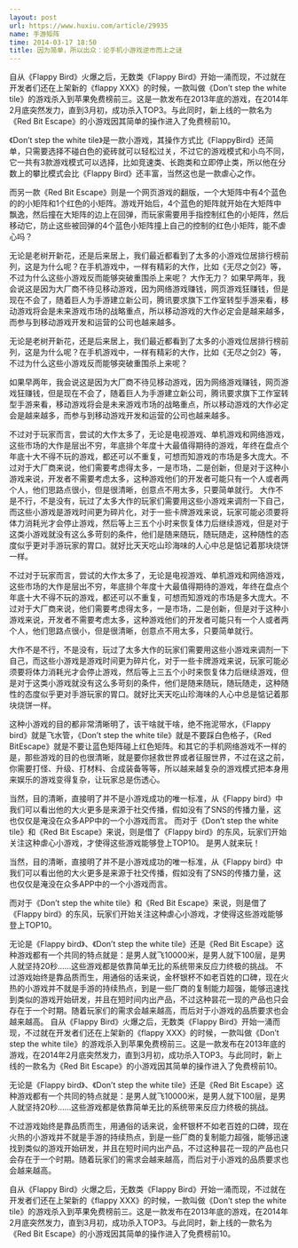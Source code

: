```yaml
---
layout: post
url: https://www.huxiu.com/article/29935
name: 手游矩阵
time: 2014-03-17 18:50
title: 因为简单，所以出众：论手机小游戏逆市而上之谜
---
```

自从《Flappy Bird》火爆之后，无数类《Flappy Bird》开始一涌而现，不过就在开发者们还在上架新的《flappy XXX》的时候，一款叫做《Don’t step the white tile》的游戏杀入到苹果免费榜前三。这是一款发布在2013年底的游戏，在2014年2月底突然发力，直到3月初，成功杀入TOP3。与此同时，新上线的一款名为《Red Bit Escape》的小游戏因其简单的操作进入了免费榜前10。

《Don’t step the white tile》是一款小游戏，其操作方式比《FlappyBird》还简单，只需要选择不碰白色的瓷砖就可以轻松过关，不过它的游戏模式和小鸟不同，它一共有3款游戏模式可以选择，比如竞速类、长跑类和立即停止类，所以他在分数上的攀比模式会比《Flappy Bird》还丰富，当然这也是一款虐心之作。

而另一款《Red Bit Escape》则是一个网页游戏的翻版，一个大矩阵中有4个蓝色的的小矩阵和1个红色的小矩阵。游戏开始后，4个蓝色的矩阵就开始在大矩阵中飘逸，然后撞在大矩阵的边上在回弹，而玩家需要用手指控制红色的小矩阵，然后移动它，防止这些被回弹的4个蓝色小矩阵撞上自己的控制的红色小矩阵，能不虐心吗？

无论是老树开新花，还是后来居上，我们最近都看到了太多的小游戏位居排行榜前列，这是为什么呢？在手机游戏中，一样有精彩的大作，比如《无尽之剑2》等，不过为什么这些小游戏反而能够突破重围杀上来呢？ 大作无力？ 如果早两年，我会说这是因为大厂商不待见移动游戏，因为网络游戏赚钱，网页游戏狂赚钱，但是现在不会了，随着巨人为手游建立新公司，腾讯要求旗下工作室转型手游来看，移动游戏将会是未来游戏市场的战略重点，所以移动游戏的大作必定会是越来越多，而参与到移动游戏开发和运营的公司也越来越多。

无论是老树开新花，还是后来居上，我们最近都看到了太多的小游戏位居排行榜前列，这是为什么呢？在手机游戏中，一样有精彩的大作，比如《无尽之剑2》等，不过为什么这些小游戏反而能够突破重围杀上来呢？

如果早两年，我会说这是因为大厂商不待见移动游戏，因为网络游戏赚钱，网页游戏狂赚钱，但是现在不会了，随着巨人为手游建立新公司，腾讯要求旗下工作室转型手游来看，移动游戏将会是未来游戏市场的战略重点，所以移动游戏的大作必定会是越来越多，而参与到移动游戏开发和运营的公司也越来越多。

不过对于玩家而言，尝试的大作太多了，无论是电视游戏、单机游戏和网络游戏，这些市场的大作是层出不穷，年底排个年度十大最值得期待的游戏，年终在盘点个年底十大不得不玩的游戏，都还可以不重复，可想而知游戏的市场是多大庞大。不过对于大厂商来说，他们需要考虑得太多，一是市场，二是创新，但是对于这种小游戏来说，开发者不需要考虑太多，这种游戏他们的开发者可能只有一个人或者两个人，他们思路点很小，但是很清晰，创意点不用太多，只要简单就行。 大作不是不行，不是没有，玩过了太多大作的玩家们需要用这些小游戏来调剂一下自己，而这些小游戏是游戏时间更为碎片化，对于一些卡牌游戏来说，玩家可能必须要将体力消耗光才会停止游戏，然后等上三五个小时来恢复体力后继续游戏，但是对于这类小游戏就没有这么多苛刻的条件，他们是随来随玩，随玩随走，这种随性的态度似乎更对手游玩家的胃口。就好比天天吃山珍海味的人心中总是惦记着那块烧饼一样。

不过对于玩家而言，尝试的大作太多了，无论是电视游戏、单机游戏和网络游戏，这些市场的大作是层出不穷，年底排个年度十大最值得期待的游戏，年终在盘点个年底十大不得不玩的游戏，都还可以不重复，可想而知游戏的市场是多大庞大。不过对于大厂商来说，他们需要考虑得太多，一是市场，二是创新，但是对于这种小游戏来说，开发者不需要考虑太多，这种游戏他们的开发者可能只有一个人或者两个人，他们思路点很小，但是很清晰，创意点不用太多，只要简单就行。

大作不是不行，不是没有，玩过了太多大作的玩家们需要用这些小游戏来调剂一下自己，而这些小游戏是游戏时间更为碎片化，对于一些卡牌游戏来说，玩家可能必须要将体力消耗光才会停止游戏，然后等上三五个小时来恢复体力后继续游戏，但是对于这类小游戏就没有这么多苛刻的条件，他们是随来随玩，随玩随走，这种随性的态度似乎更对手游玩家的胃口。就好比天天吃山珍海味的人心中总是惦记着那块烧饼一样。

这种小游戏的目的都非常清晰明了，该干啥就干啥，绝不拖泥带水，《Flappy bird》就是飞水管，《Don’t step the white tile》就是不要踩白色格子，《Red BitEscape》就是不要让蓝色矩阵碰上红色矩阵。和其它的手机网络游戏不一样的是，那些游戏的目的也很清晰，就是要你拯救世界或者征服世界，不过在这之前，你需要打怪、升级、打材料、合成装备等等，所以越来越复杂的游戏模式把本身用来娱乐的游戏变得复杂，让玩家总是伤透心。

当然，目的清晰，直接明了并不是小游戏成功的唯一标准，从《Flappy bird》中我们可以看出他的大火更多是来源于社交传播，假如没有了SNS的传播力量，这也仅仅是淹没在众多APP中的一个小游戏而言。 而对于《Don’t step the white tile》和《Red Bit Escape》来说，则是借了《Flappy bird》的东风，玩家们开始关注这种虐心小游戏，才使得这些游戏能够登上TOP10。 是男人就来玩！

当然，目的清晰，直接明了并不是小游戏成功的唯一标准，从《Flappy bird》中我们可以看出他的大火更多是来源于社交传播，假如没有了SNS的传播力量，这也仅仅是淹没在众多APP中的一个小游戏而言。

而对于《Don’t step the white tile》和《Red Bit Escape》来说，则是借了《Flappy bird》的东风，玩家们开始关注这种虐心小游戏，才使得这些游戏能够登上TOP10。

无论是《Flappy bird》、《Don’t step the white tile》还是《Red Bit Escape》这种游戏都有一个共同的特点就是：是男人就飞10000米，是男人就下100层，是男人就坚持20秒……这些游戏都是依靠简单无比的系统带来反应力终极的挑战。 不过游戏始终是靠品质而生，用通俗的话来说，金杯银杯不如老百姓的口碑，现在火热的小游戏并不就是手游的持续热点，到是一些厂商的复制能力超强，能够迅速找到类似的游戏开始研发，并且在短时间内出产品，不过这种昙花一现的产品也只会存在于一个时期。随着玩家们的需求会越来越高，而后对于小游戏的品质要求也会越来越高。 自从《Flappy Bird》火爆之后，无数类《Flappy Bird》开始一涌而现，不过就在开发者们还在上架新的《flappy XXX》的时候，一款叫做《Don’t step the white tile》的游戏杀入到苹果免费榜前三。这是一款发布在2013年底的游戏，在2014年2月底突然发力，直到3月初，成功杀入TOP3。与此同时，新上线的一款名为《Red Bit Escape》的小游戏因其简单的操作进入了免费榜前10。

无论是《Flappy bird》、《Don’t step the white tile》还是《Red Bit Escape》这种游戏都有一个共同的特点就是：是男人就飞10000米，是男人就下100层，是男人就坚持20秒……这些游戏都是依靠简单无比的系统带来反应力终极的挑战。

不过游戏始终是靠品质而生，用通俗的话来说，金杯银杯不如老百姓的口碑，现在火热的小游戏并不就是手游的持续热点，到是一些厂商的复制能力超强，能够迅速找到类似的游戏开始研发，并且在短时间内出产品，不过这种昙花一现的产品也只会存在于一个时期。随着玩家们的需求会越来越高，而后对于小游戏的品质要求也会越来越高。

自从《Flappy Bird》火爆之后，无数类《Flappy Bird》开始一涌而现，不过就在开发者们还在上架新的《flappy XXX》的时候，一款叫做《Don’t step the white tile》的游戏杀入到苹果免费榜前三。这是一款发布在2013年底的游戏，在2014年2月底突然发力，直到3月初，成功杀入TOP3。与此同时，新上线的一款名为《Red Bit Escape》的小游戏因其简单的操作进入了免费榜前10。

